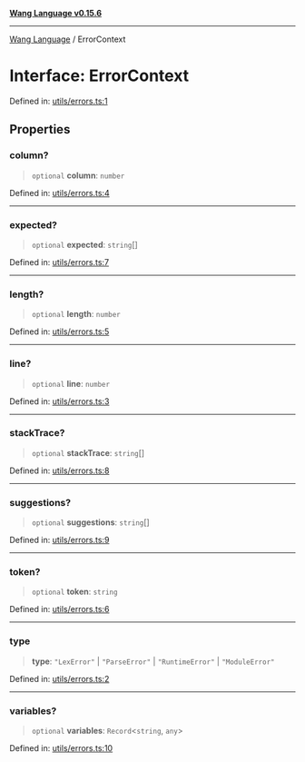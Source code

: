 [**Wang Language v0.15.6**](../README.md)

***

[Wang Language](../globals.md) / ErrorContext

# Interface: ErrorContext

Defined in: [utils/errors.ts:1](https://github.com/artpar/wang/blob/58802c2cec3f70e57a34d12bc4273c48cb711f36/src/utils/errors.ts#L1)

## Properties

### column?

> `optional` **column**: `number`

Defined in: [utils/errors.ts:4](https://github.com/artpar/wang/blob/58802c2cec3f70e57a34d12bc4273c48cb711f36/src/utils/errors.ts#L4)

***

### expected?

> `optional` **expected**: `string`[]

Defined in: [utils/errors.ts:7](https://github.com/artpar/wang/blob/58802c2cec3f70e57a34d12bc4273c48cb711f36/src/utils/errors.ts#L7)

***

### length?

> `optional` **length**: `number`

Defined in: [utils/errors.ts:5](https://github.com/artpar/wang/blob/58802c2cec3f70e57a34d12bc4273c48cb711f36/src/utils/errors.ts#L5)

***

### line?

> `optional` **line**: `number`

Defined in: [utils/errors.ts:3](https://github.com/artpar/wang/blob/58802c2cec3f70e57a34d12bc4273c48cb711f36/src/utils/errors.ts#L3)

***

### stackTrace?

> `optional` **stackTrace**: `string`[]

Defined in: [utils/errors.ts:8](https://github.com/artpar/wang/blob/58802c2cec3f70e57a34d12bc4273c48cb711f36/src/utils/errors.ts#L8)

***

### suggestions?

> `optional` **suggestions**: `string`[]

Defined in: [utils/errors.ts:9](https://github.com/artpar/wang/blob/58802c2cec3f70e57a34d12bc4273c48cb711f36/src/utils/errors.ts#L9)

***

### token?

> `optional` **token**: `string`

Defined in: [utils/errors.ts:6](https://github.com/artpar/wang/blob/58802c2cec3f70e57a34d12bc4273c48cb711f36/src/utils/errors.ts#L6)

***

### type

> **type**: `"LexError"` \| `"ParseError"` \| `"RuntimeError"` \| `"ModuleError"`

Defined in: [utils/errors.ts:2](https://github.com/artpar/wang/blob/58802c2cec3f70e57a34d12bc4273c48cb711f36/src/utils/errors.ts#L2)

***

### variables?

> `optional` **variables**: `Record`\<`string`, `any`\>

Defined in: [utils/errors.ts:10](https://github.com/artpar/wang/blob/58802c2cec3f70e57a34d12bc4273c48cb711f36/src/utils/errors.ts#L10)
